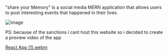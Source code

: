  "share your Memory"  is a social media MERN application that allows users to post interesting events that happened in their lives.
 
 ![image](https://user-images.githubusercontent.com/92365477/217078624-5eeb576c-7196-484c-9c46-b7be9fe15f2a.png)
 
 PS: because of the sanctions i cant host this website so i decided to create a preview video of the app
 
 [React App (1).webm](https://user-images.githubusercontent.com/92365477/217079889-fed439b0-f1d4-4d7d-a9e3-f66e30aa9cfb.webm)


